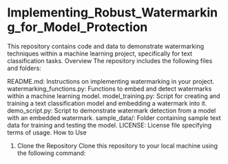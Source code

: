 # Implementing_Robust_Watermarking_for_Model_Protection
This repository contains code and data to demonstrate watermarking techniques within a machine learning project, specifically for text classification tasks.
Overview
The repository includes the following files and folders:

README.md: Instructions on implementing watermarking in your project.
watermarking_functions.py: Functions to embed and detect watermarks within a machine learning model.
model_training.py: Script for creating and training a text classification model and embedding a watermark into it.
demo_script.py: Script to demonstrate watermark detection from a model with an embedded watermark.
sample_data/: Folder containing sample text data for training and testing the model.
LICENSE: License file specifying terms of usage.
How to Use
1. Clone the Repository
Clone this repository to your local machine using the following command:

```bash git clone https://huggingface.co/your-username/your-repository-name.git cd your-repository-name
